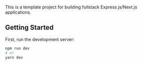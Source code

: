 This is a template project for building fullstack Express.js/Next.js applications.

## Getting Started

First, run the development server:

```bash
npm run dev
# or
yarn dev
```
